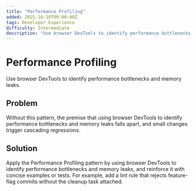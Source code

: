 ```yaml
---
title: "Performance Profiling"
added: 2025-10-10T00:00:00Z
tags: Developer Experience
difficulty: Intermediate
description: "Use browser DevTools to identify performance bottlenecks and memory leaks."
---
```

# Performance Profiling

Use browser DevTools to identify performance bottlenecks and memory leaks.

## Problem

Without this pattern, the premise that using browser DevTools to identify performance bottlenecks and memory leaks falls apart, and small changes trigger cascading regressions.

## Solution

Apply the Performance Profiling pattern by using browser DevTools to identify performance bottlenecks and memory leaks, and reinforce it with concise examples or tests. For example, add a lint rule that rejects feature-flag commits without the cleanup task attached.
